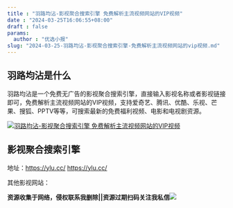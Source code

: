 ```yaml
---
title : "羽路均沾-影视聚合搜索引擎 免费解析主流视频网站的VIP视频"
date : "2024-03-25T16:06:55+08:00"
draft : false
params:
  author : "优选小报"
slug: "2024-03-25-羽路均沾-影视聚合搜索引擎-免费解析主流视频网站的vip视频.md"
---
```


## 羽路均沾是什么

羽路均沾是一个免费无广告的影视聚合搜索引擎，直接输入影视名称或者影视链接即可，免费解析主流视频网站的VIP视频，支持爱奇艺、腾讯、优酷、乐视、芒果、搜狐、PPTV等等，可搜索最新的免费福利视频、电影和电视剧资源。

[![羽路均沾-影视聚合搜索引擎
免费解析主流视频网站的VIP视频](//img7-1.zhekoulieshou.com/mmbiz_jpg/iaHBVewvSIbAjcr9g6TlCXSfiaDqkbzuEzGJJUKRLibxYMsWqAiaqNPH1yCyIND6vmsj1ISVbvZbWm1JdUOuOPkBYA/0)](//img7-1.zhekoulieshou.com/mmbiz_jpg/iaHBVewvSIbAjcr9g6TlCXSfiaDqkbzuEzGJJUKRLibxYMsWqAiaqNPH1yCyIND6vmsj1ISVbvZbWm1JdUOuOPkBYA/0)

## 影视聚合搜索引擎

地址：https://ylu.cc/ https://ylu.cc/

其他影视网站：

**资源收集于网络，侵权联系我删除||资源过期扫码关注我私信**![](//img7-1.zhekoulieshou.com/mmbiz_jpg/iaHBVewvSIbAjcr9g6TlCXSfiaDqkbzuEzp207hVzPqT4YGQOAazQ1KNHCeACbia5Lzq4Ckwibe48iar1q7lgVP1o3w/640?wx_fmt=jpeg&from=appmsg)


